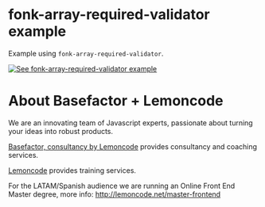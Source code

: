 # fonk-array-required-validator example

Example using `fonk-array-required-validator`.

[![See fonk-array-required-validator example](https://codesandbox.io/static/img/play-codesandbox.svg)](https://codesandbox.io/s/github/lemoncode/fonk-array-required-validator/tree/master/examples/ts)

# About Basefactor + Lemoncode

We are an innovating team of Javascript experts, passionate about turning your ideas into robust products.

[Basefactor, consultancy by Lemoncode](http://www.basefactor.com) provides consultancy and coaching services.

[Lemoncode](http://lemoncode.net/services/en/#en-home) provides training services.

For the LATAM/Spanish audience we are running an Online Front End Master degree, more info: http://lemoncode.net/master-frontend
